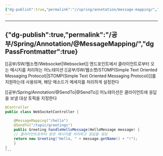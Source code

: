 ```yaml
---
{"dg-publish":true,"permalink":"//spring/annotation/message-mapping/","dgPassFrontmatter":true}
---
```



---
{"dg-publish":true,"permalink":"/공부/Spring/Annotation/@MessageMapping/","dgPassFrontmatter":true}
---

[[공부/SW/웹소켓/Websocket\|Websocket]] 엔드포인트에서 클라이언트로부터 오는 메시지를 처리하는 어노테이션
[[공부/SW/웹소켓/STOMP(Simple Text Oriented Messaging Protocol)\|STOMP(Simple Text Oriented Messaging Protocol)]]를 지원하는데 사용되며, 해당 메소드가 메세지를 처리하게 설정한다

[[공부/Spring/Annotation/@SendTo\|@SendTo]] 어노테이션은 클라이언트에 응답을 보낼 대상 토픽을 지정한다

````java
@Controller
public class WebSocketController { 

	@MessageMapping("/hello") 
	@SendTo("/topic/greetings") 
	public Greeting handleHelloMessage(HelloMessage message) { 
	// 클라이언트로부터 받은 메시지를 처리하고 응답을 생성
	return new Greeting("Hello, " + message.getName() + "!"); 
	} 
}
```